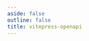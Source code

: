```yaml
---
aside: false
outline: false
title: vitepress-openapi
---
```


<script setup lang="ts">
import { useRoute, useData } from 'vitepress'
import spec from '../../public/uruguay/openapi.json'

const route = useRoute()

const { isDark } = useData()

const operationId = route.data.params.operationId
</script>

<OAOperation :spec="spec" :operationId="operationId" :isDark="isDark"></OAOperation>
